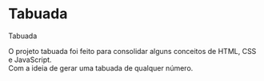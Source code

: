 # Tabuada

Tabuada 

O projeto tabuada foi feito para consolidar alguns conceitos de HTML, CSS e JavaScript. <br>
Com a ideia de gerar uma tabuada de qualquer número.
